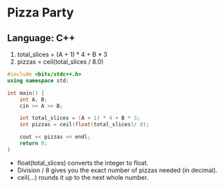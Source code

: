 # Pizza Party
## Language: C++

1. total_slices = (A + 1) * 4 + B * 3
2. pizzas = ceil(total_slices / 8.0)

```cpp
#include <bits/stdc++.h>
using namespace std;

int main() {
    int A, B;
    cin >> A >> B;

    int total_slices = (A + 1) * 4 + B * 3;
    int pizzas = ceil(float(total_slices)/ 8);

    cout << pizzas << endl;
    return 0;
}
```
- float(total_slices) converts the integer to float.
- Division / 8 gives you the exact number of pizzas needed (in decimal).
- ceil(...) rounds it up to the next whole number.
